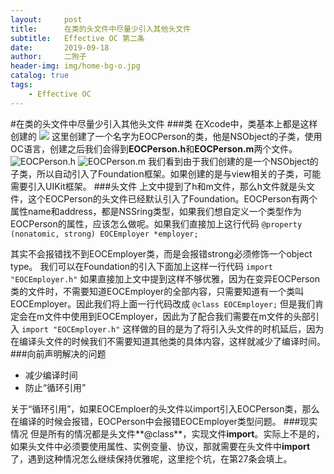 ```yaml
---
layout:     post
title:      在类的头文件中尽量少引入其他头文件
subtitle:   Effective OC 第二条
date:       2019-09-18
author:     二狗子
header-img: img/home-bg-o.jpg
catalog: true
tags:
    - Effective OC
---
```

#在类的头文件中尽量少引入其他头文件
###类
在Xcode中，类基本上都是这样创建的
![](https://tva1.sinaimg.cn/large/006y8mN6ly1g73qdjm3lmj30kc0ehgo5.jpg)
这里创建了一个名字为EOCPerson的类，他是NSObject的子类，使用OC语言，创建之后我们会得到**EOCPerson.h**和**EOCPerson.m**两个文件。
![EOCPerson.h](https://tva1.sinaimg.cn/large/006y8mN6ly1g73qippjjnj30he06c74v.jpg)
![EOCPerson.m](https://tva1.sinaimg.cn/large/006y8mN6ly1g73qiuwzs8j30cg02w0sr.jpg)
我们看到由于我们创建的是一个NSObject的子类，所以自动引入了Foundation框架。如果创建的是与view相关的子类，可能需要引入UIKit框架。
###头文件
上文中提到了h和m文件，那么h文件就是头文件，这个EOCPerson的头文件已经默认引入了Foundation。EOCPerson有两个属性name和address，都是NSSring类型，如果我们想自定义一个类型作为EOCPerson的属性，应该怎么做呢。如果我们直接加上这行代码
```@property (nonatomic, strong) EOCEmployer *employer;```

其实不会报错找不到EOCEmployer类，而是会报错strong必须修饰一个object type。
我们可以在Foundation的引入下面加上这样一行代码
```import "EOCEmployer.h"```
如果直接加上文中提到这样不够优雅，因为在变异EOCPerson类的文件时，不需要知道EOCEmployer的全部内容，只需要知道有一个类叫EOCEmployer。因此我们将上面一行代码改成
```@class EOCEmployer;```
但是我们肯定会在m文件中使用到EOCEmployer，因此为了配合我们需要在m文件的头部引入
```import "EOCEmployer.h"```
这样做的目的是为了将引入头文件的时机延后，因为在编译头文件的时候我们不需要知道其他类的具体内容，这样就减少了编译时间。
###向前声明解决的问题

* 减少编译时间
* 防止“循环引用”

关于“循环引用”，如果EOCEmploer的头文件以import引入EOCPerson类，那么在编译的时候会报错，EOCPerson中会报错EOCEmployer类型问题。
###现实情况
但是所有的情况都是头文件**@class**，实现文件**import**。实际上不是的，如果头文件中必须要使用属性、实例变量、协议，那就需要在头文件中**import**了，遇到这种情况怎么继续保持优雅呢，这里挖个坑，在第27条会填上。
